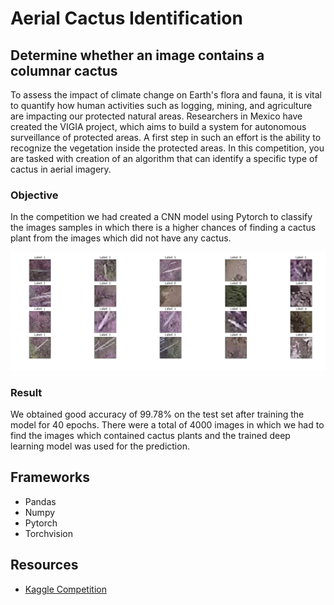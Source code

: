 # Aerial Cactus Identification
## Determine whether an image contains a columnar cactus

To assess the impact of climate change on Earth's flora and fauna, it is vital to quantify how human activities such as logging, mining, and agriculture are impacting our protected natural areas. Researchers in Mexico have created the VIGIA project, which aims to build a system for autonomous surveillance of protected areas. A first step in such an effort is the ability to recognize the vegetation inside the protected areas. In this competition, you are tasked with creation of an algorithm that can identify a specific type of cactus in aerial imagery.

### Objective

In the competition we had created a CNN model using Pytorch to classify the images samples in which there is a higher chances of finding a cactus plant from the images which did not have any cactus.

<center><img src = "dataset/readme.png"></center>

### Result

We obtained good accuracy of 99.78% on the test set after training the model for 40 epochs. There were a total of 4000 images in which we had to find the images which contained cactus plants and the trained deep learning model was used for the prediction.

## Frameworks

<ul>
    <li>Pandas
    <li>Numpy
    <li>Pytorch
    <li>Torchvision
</ul>

## Resources

<ul>
    <li><a href = "https://www.kaggle.com/c/aerial-cactus-identification/overview">Kaggle Competition</a>
</ul>
